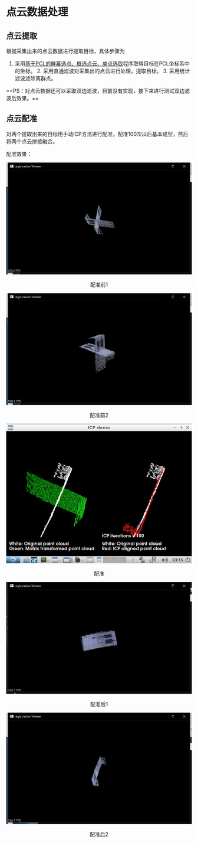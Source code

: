 

# 点云数据处理

## 点云提取

根据采集出来的点云数据进行提取目标，具体步骤为

1. 采用[基于PCL的屏幕选点、框选点云、单点选取](https://www.cnblogs.com/flyinggod/p/9487959.html)程序取得目标在PCL坐标系中的坐标。
 	2. 采用直通滤波对采集出的点云进行处理，提取目标。
 	3. 采用统计滤波滤除离群点。

==PS：对点云数据还可以采取双边滤波，目前没有实现，接下来进行测试双边滤波后效果。==

## 点云配准

对两个提取出来的目标用手动ICP方法进行配准，配准100次以后基本成型，然后将两个点云拼接融合。

配准效果：

![配准前1](点云配准.assets/image-20200715155336770.png)

<center>配准前1</center>


![配准前2](点云配准.assets/image-20200715155412925.png)

<center>配准前2</center>

![ICP](点云数据处理.assets/ICP.png)

<center>配准</center>

![配准后1](点云配准.assets/image-20200715155203673.png)

<center>配准后1</center>

![配准后2](点云配准.assets/image-20200715155539273.png)

<center>配准后2</center>
